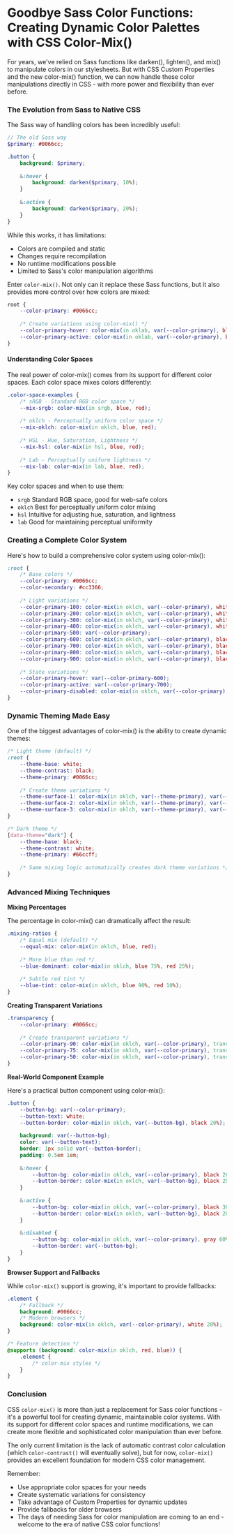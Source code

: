 # Goodbye Sass Color Functions: Creating Dynamic Color Palettes with CSS Color-Mix()

For years, we've relied on Sass functions like darken(), lighten(), and mix() to manipulate colors in our stylesheets. But with CSS Custom Properties and the new color-mix() function, we can now handle these color manipulations directly in CSS - with more power and flexibility than ever before.

### The Evolution from Sass to Native CSS

The Sass way of handling colors has been incredibly useful:

```scss
// The old Sass way
$primary: #0066cc;

.button {
    background: $primary;
    
    &:hover {
        background: darken($primary, 10%);
    }
    
    &:active {
        background: darken($primary, 20%);
    }
}
```

While this works, it has limitations:
- Colors are compiled and static
- Changes require recompilation
- No runtime modifications possible
- Limited to Sass's color manipulation algorithms

Enter `color-mix()`. Not only can it replace these Sass functions, but it also provides more control over how colors are mixed:

```css
root {
    --color-primary: #0066cc;
    
    /* Create variations using color-mix() */
    --color-primary-hover: color-mix(in oklab, var(--color-primary), black 10%);
    --color-primary-active: color-mix(in oklab, var(--color-primary), black 20%);
}
```

#### Understanding Color Spaces

The real power of color-mix() comes from its support for different color spaces. Each color space mixes colors differently:

```css
.color-space-examples {
    /* sRGB - Standard RGB color space */
    --mix-srgb: color-mix(in srgb, blue, red);
    
    /* oklch - Perceptually uniform color space */
    --mix-oklch: color-mix(in oklch, blue, red);
    
    /* HSL - Hue, Saturation, Lightness */
    --mix-hsl: color-mix(in hsl, blue, red);
    
    /* Lab - Perceptually uniform lightness */
    --mix-lab: color-mix(in lab, blue, red);
}
```

Key color spaces and when to use them:

- `srgb` Standard RGB space, good for web-safe colors
- `oklch` Best for perceptually uniform color mixing
- `hsl` Intuitive for adjusting hue, saturation, and lightness
- `lab` Good for maintaining perceptual uniformity

### Creating a Complete Color System
Here's how to build a comprehensive color system using color-mix():

```css
:root {
    /* Base colors */
    --color-primary: #0066cc;
    --color-secondary: #cc3366;
    
    /* Light variations */
    --color-primary-100: color-mix(in oklch, var(--color-primary), white 80%);
    --color-primary-200: color-mix(in oklch, var(--color-primary), white 60%);
    --color-primary-300: color-mix(in oklch, var(--color-primary), white 40%);
    --color-primary-400: color-mix(in oklch, var(--color-primary), white 20%);
    --color-primary-500: var(--color-primary);
    --color-primary-600: color-mix(in oklch, var(--color-primary), black 20%);
    --color-primary-700: color-mix(in oklch, var(--color-primary), black 40%);
    --color-primary-800: color-mix(in oklch, var(--color-primary), black 60%);
    --color-primary-900: color-mix(in oklch, var(--color-primary), black 80%);
    
    /* State variations */
    --color-primary-hover: var(--color-primary-600);
    --color-primary-active: var(--color-primary-700);
    --color-primary-disabled: color-mix(in oklch, var(--color-primary), gray 60%);
}
```

### Dynamic Theming Made Easy
One of the biggest advantages of color-mix() is the ability to create dynamic themes:

```css
/* Light theme (default) */
:root {
    --theme-base: white;
    --theme-contrast: black;
    --theme-primary: #0066cc;
    
    /* Create theme variations */
    --theme-surface-1: color-mix(in oklch, var(--theme-primary), var(--theme-base) 90%);
    --theme-surface-2: color-mix(in oklch, var(--theme-primary), var(--theme-base) 80%);
    --theme-surface-3: color-mix(in oklch, var(--theme-primary), var(--theme-base) 70%);
}

/* Dark theme */
[data-theme="dark"] {
    --theme-base: black;
    --theme-contrast: white;
    --theme-primary: #66ccff;
    
    /* Same mixing logic automatically creates dark theme variations */
}
```

### Advanced Mixing Techniques

__Mixing Percentages__

The percentage in color-mix() can dramatically affect the result:

```css
.mixing-ratios {
    /* Equal mix (default) */
    --equal-mix: color-mix(in oklch, blue, red);
    
    /* More blue than red */
    --blue-dominant: color-mix(in oklch, blue 75%, red 25%);
    
    /* Subtle red tint */
    --blue-tint: color-mix(in oklch, blue 90%, red 10%);
}
```

__Creating Transparent Variations__

```css
.transparency {
    --color-primary: #0066cc;
    
    /* Create transparent variations */
    --color-primary-90: color-mix(in oklch, var(--color-primary), transparent 10%);
    --color-primary-75: color-mix(in oklch, var(--color-primary), transparent 25%);
    --color-primary-50: color-mix(in oklch, var(--color-primary), transparent 50%);
}
```

__Real-World Component Example__

Here's a practical button component using color-mix():

```css
.button {
    --button-bg: var(--color-primary);
    --button-text: white;
    --button-border: color-mix(in oklch, var(--button-bg), black 20%);
    
    background: var(--button-bg);
    color: var(--button-text);
    border: 1px solid var(--button-border);
    padding: 0.5em 1em;
    
    &:hover {
        --button-bg: color-mix(in oklch, var(--color-primary), black 20%);
        --button-border: color-mix(in oklch, var(--button-bg), black 20%);
    }
    
    &:active {
        --button-bg: color-mix(in oklch, var(--color-primary), black 30%);
        --button-border: color-mix(in oklch, var(--button-bg), black 20%);
    }
    
    &:disabled {
        --button-bg: color-mix(in oklch, var(--color-primary), gray 60%);
        --button-border: var(--button-bg);
    }
}
```
__Browser Support and Fallbacks__

While `color-mix()` support is growing, it's important to provide fallbacks:

```css
.element {
    /* Fallback */
    background: #0066cc;
    /* Modern browsers */
    background: color-mix(in oklch, var(--color-primary), white 20%);
}

/* Feature detection */
@supports (background: color-mix(in oklch, red, blue)) {
    .element {
        /* color-mix styles */
    }
}

```

### Conclusion

CSS `color-mix()` is more than just a replacement for Sass color functions - it's a powerful tool for creating dynamic, maintainable color systems. With its support for different color spaces and runtime modifications, we can create more flexible and sophisticated color manipulation than ever before.

The only current limitation is the lack of automatic contrast color calculation (which `color-contrast()` will eventually solve), but for now, `color-mix()` provides an excellent foundation for modern CSS color management.

Remember:

- Use appropriate color spaces for your needs
- Create systematic variations for consistency
- Take advantage of Custom Properties for dynamic updates
- Provide fallbacks for older browsers
- The days of needing Sass for color manipulation are coming to an end - welcome to the era of native CSS color functions!
